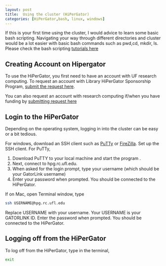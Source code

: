 ```yaml
---
layout: post
title:  Using the cluster (HiPerGator) 
categories: [HiPerGator,bash, linux, windows]
---
```


If this is your first time using the cluster, I would advice to learn some basic bash scripting. Navigating your way through different directories and cluster would be a lot easier with basic bash commands such as
pwd,cd, mkdir, ls. Please check the bash scripting [tutorials here]()


Creating Account on Hipergator
------
To use the HiPerGator, you first need to have an account with UF research computing. To request an account with Library HiPerGator Sponsorship Program, [submit the request here](https://arcs.uflib.ufl.edu/services/student-hipergator-access/). 

You can also request an account with research computing if/when you have funding by [submitting request here](https://www.rc.ufl.edu/access/account-request/)


Login to the HiPerGator
------
Depending on the operating system, logging in into the cluster can be easy or a bit tedious. 

For windows, download an SSH client such as [PuTTy](https://www.putty.org/) or [FireZilla](https://filezilla-project.org/).
Set up the SSH client. 
For PuTTy,
     
1. Download PuTTY to your local machine and start the program .
2. Next, connect to hpg.rc.ufl.edu.
3. When asked for the login prompt, type your username (which should be your GatorLink username)
4. Enter your password when prompted. You should be connected to the HiPerGator. 

If on Mac, open Terminal window, type

```bash 
ssh USERNAME@hpg.rc.ufl.edu
```

Replace USERNAME with your username. Your USERNAME is your GATORLINK ID. Enter the password when prompted. You should be connected to the HiPerGator.


Logging off from the HiPerGator
------
To log off from the HiPerGator, type in the terminal,
   
```bash 
exit
```
